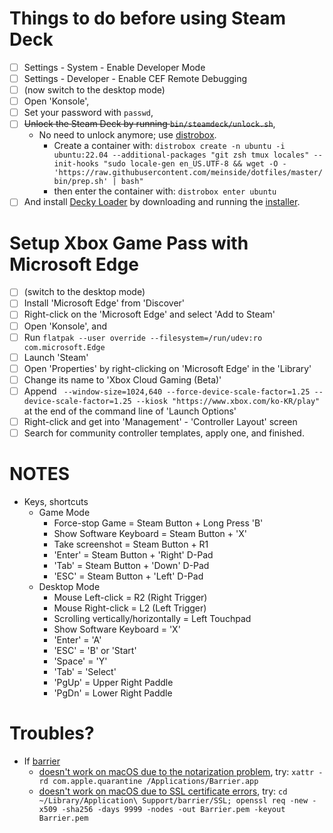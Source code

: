 # Things to do before using Steam Deck

- [ ] Settings - System - Enable Developer Mode
- [ ] Settings - Developer - Enable CEF Remote Debugging
- [ ] (now switch to the desktop mode)
- [ ] Open 'Konsole',
- [ ] Set your password with `passwd`,
- [ ] ~~Unlock the Steam Deck by running `bin/steamdeck/unlock.sh`~~,
  * No need to unlock anymore; use [distrobox](https://github.com/89luca89/distrobox).
    * Create a container with: `distrobox create -n ubuntu -i ubuntu:22.04 --additional-packages "git zsh tmux locales" --init-hooks "sudo locale-gen en_US.UTF-8 && wget -O - 'https://raw.githubusercontent.com/meinside/dotfiles/master/bin/prep.sh' | bash"`
    * then enter the container with: `distrobox enter ubuntu`
- [ ] And install [Decky Loader](https://github.com/SteamDeckHomebrew/decky-loader) by downloading and running the [installer](https://github.com/SteamDeckHomebrew/decky-installer/releases/latest/download/decky_installer.desktop).

# Setup Xbox Game Pass with Microsoft Edge

- [ ] (switch to the desktop mode)
- [ ] Install 'Microsoft Edge' from 'Discover'
- [ ] Right-click on the 'Microsoft Edge' and select 'Add to Steam'
- [ ] Open 'Konsole', and
- [ ] Run `flatpak --user override --filesystem=/run/udev:ro com.microsoft.Edge`
- [ ] Launch 'Steam'
- [ ] Open 'Properties' by right-clicking on 'Microsoft Edge' in the 'Library'
- [ ] Change its name to 'Xbox Cloud Gaming (Beta)'
- [ ] Append ` --window-size=1024,640 --force-device-scale-factor=1.25 --device-scale-factor=1.25 --kiosk "https://www.xbox.com/ko-KR/play"` at the end of the command line of 'Launch Options'
- [ ] Right-click and get into 'Management' - 'Controller Layout' screen
- [ ] Search for community controller templates, apply one, and finished.

# NOTES

* Keys, shortcuts
  * Game Mode
    * Force-stop Game = Steam Button + Long Press 'B'
    * Show Software Keyboard = Steam Button + 'X'
    * Take screenshot = Steam Button + R1
    * 'Enter' = Steam Button + 'Right' D-Pad
    * 'Tab' = Steam Button + 'Down' D-Pad
    * 'ESC' = Steam Button + 'Left' D-Pad
  * Desktop Mode
    * Mouse Left-click = R2 (Right Trigger)
    * Mouse Right-click = L2 (Left Trigger)
    * Scrolling vertically/horizontally = Left Touchpad
    * Show Software Keyboard = 'X'
    * 'Enter' = 'A'
    * 'ESC' = 'B' or 'Start'
    * 'Space' = 'Y'
    * 'Tab' = 'Select'
    * 'PgUp' = Upper Right Paddle
    * 'PgDn' = Lower Right Paddle

# Troubles?

* If [barrier](https://github.com/debauchee/barrier)
  * [doesn't work on macOS due to the notarization problem](https://github.com/debauchee/barrier/issues/602), try: `xattr -rd com.apple.quarantine /Applications/Barrier.app`
  * [doesn't work on macOS due to SSL certificate errors](https://github.com/debauchee/barrier/issues/1609), try: `cd ~/Library/Application\ Support/barrier/SSL; openssl req -new -x509 -sha256 -days 9999 -nodes -out Barrier.pem -keyout Barrier.pem`

